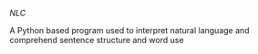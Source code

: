 *NLC*

A Python based program used to interpret natural language and comprehend sentence structure and word use
